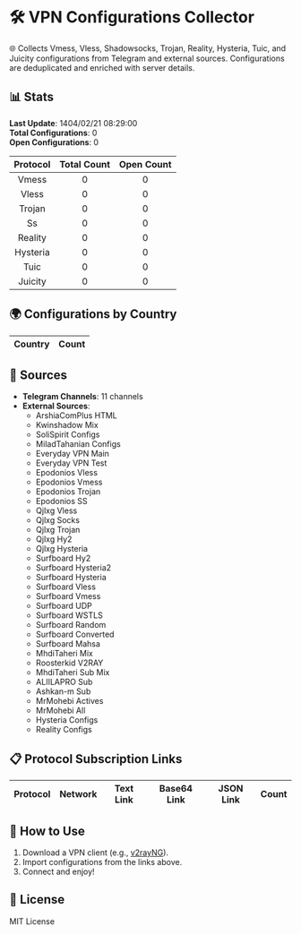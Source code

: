 # 🛠️ VPN Configurations Collector

🌐 Collects Vmess, Vless, Shadowsocks, Trojan, Reality, Hysteria, Tuic, and Juicity configurations from Telegram and external sources. Configurations are deduplicated and enriched with server details.

## 📊 Stats
**Last Update**: 1404/02/21 08:29:00  
**Total Configurations**: 0  
**Open Configurations**: 0

| Protocol | Total Count | Open Count |
|:--------:|:-----------:|:----------:|
| Vmess | 0 | 0 |
| Vless | 0 | 0 |
| Trojan | 0 | 0 |
| Ss | 0 | 0 |
| Reality | 0 | 0 |
| Hysteria | 0 | 0 |
| Tuic | 0 | 0 |
| Juicity | 0 | 0 |

## 🌍 Configurations by Country
| Country | Count |
|:-------:|:-----:|

## 🔗 Sources
- **Telegram Channels**: 11 channels
- **External Sources**:
  - ArshiaComPlus HTML
  - Kwinshadow Mix
  - SoliSpirit Configs
  - MiladTahanian Configs
  - Everyday VPN Main
  - Everyday VPN Test
  - Epodonios Vless
  - Epodonios Vmess
  - Epodonios Trojan
  - Epodonios SS
  - Qjlxg Vless
  - Qjlxg Socks
  - Qjlxg Trojan
  - Qjlxg Hy2
  - Qjlxg Hysteria
  - Surfboard Hy2
  - Surfboard Hysteria2
  - Surfboard Hysteria
  - Surfboard Vless
  - Surfboard Vmess
  - Surfboard UDP
  - Surfboard WSTLS
  - Surfboard Random
  - Surfboard Converted
  - Surfboard Mahsa
  - MhdiTaheri Mix
  - Roosterkid V2RAY
  - MhdiTaheri Sub Mix
  - ALIILAPRO Sub
  - Ashkan-m Sub
  - MrMohebi Actives
  - MrMohebi All
  - Hysteria Configs
  - Reality Configs

## 📋 Protocol Subscription Links
| Protocol | Network | Text Link | Base64 Link | JSON Link | Count |
|:--------:|:-------:|:---------:|:-----------:|:---------:|:-----:|

## 🚀 How to Use
1. Download a VPN client (e.g., [v2rayNG](https://github.com/2dust/v2rayNG)).
2. Import configurations from the links above.
3. Connect and enjoy!

## 📜 License
MIT License
